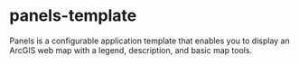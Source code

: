 panels-template
===============

Panels is a configurable application template that enables you to display an ArcGIS web map with a legend, description, and basic map tools. 
